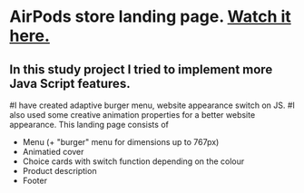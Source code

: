 # AirPods store landing page. [Watch it here.](aliadamovich.github.io/headphones/)
## In this study project I tried to implement more Java Script features. 
#I have created adaptive burger menu, website appearance switch on JS. 
#I also used some creative animation properties for a better website appearance.
This landing page consists of 
* Menu (+ "burger" menu for dimensions up to 767px)
* Animatied cover
* Choice cards with switch function depending on the colour
* Product description
* Footer
